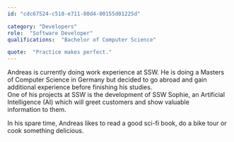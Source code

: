 ```yaml
---
id: "cdc67524-c518-e711-80d4-00155d01225d"

category: "Developers"
role:  "Software Developer"
qualifications:  "Bachelor of Computer Science"

quote:  "Practice makes perfect."
---
```


Andreas is currently doing work experience at SSW. He is doing a Masters of Computer Science in Germany but decided to go abroad and gain additional experience before finishing his studies.   
One of his projects at SSW is the development of SSW Sophie, an Artificial Intelligence (AI) which will greet customers and show valuable information to them.   

In his spare time, Andreas likes to read a good sci-fi book, do a bike tour or cook something delicious.  